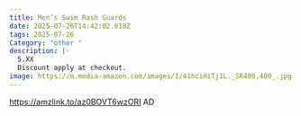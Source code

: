 ```yaml
---
title: Men’s Swim Rash Guards
date: 2025-07-26T14:42:02.618Z
tags: 2025-07-26
Category: "other "
description: |-
  5.XX
  Discount apply at checkout.
image: https://m.media-amazon.com/images/I/41hciHiTj1L._SR400,400_.jpg
---
```

https://amzlink.to/az0BOVT6wzORI  AD